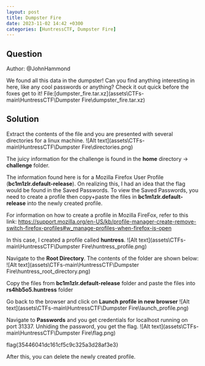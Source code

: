 ```yaml
---
layout: post
title: Dumpster Fire
date: 2023-11-02 14:42 +0300
categories: [HuntressCTF, Dumpster Fire]
---
```

## Question
Author: @JohnHammond

We found all this data in the dumpster! Can you find anything interesting in here, like any cool passwords or anything? Check it out quick before the foxes get to it!
File:[dumpster_fire.tar.xz](assets\CTFs-main\HuntressCTF\Dumpster Fire\dumpster_fire.tar.xz)

## Solution
Extract the contents of the file and you are presented with several directories for a linux machine.
![Alt text](assets\CTFs-main\HuntressCTF\Dumpster Fire\directories.png)

The juicy information for the challenge is found in the **home** directory -> **challenge** folder.

The information found here is for a Mozilla Firefox User Profile (**bc1m1zlr.default-release**). On realizing this, I had an idea that the flag would be found in the Saved Passwords. To view the Saved Passwords, you need to create a profile then copy+paste the files in **bc1m1zlr.default-release** into the newly created profile.

For information on how to create a profile in Mozilla FireFox, refer to this link: https://support.mozilla.org/en-US/kb/profile-manager-create-remove-switch-firefox-profiles#w_manage-profiles-when-firefox-is-open

In this case, I created a profile called **huntress**.
![Alt text](assets\CTFs-main\HuntressCTF\Dumpster Fire\huntress_profile.png)

Navigate to the **Root Directory**. The contents of the folder are shown below:
![Alt text](assets\CTFs-main\HuntressCTF\Dumpster Fire\huntress_root_directory.png)

Copy the files from **bc1m1zlr.default-release** folder and paste the files into **rs4hb5o5.huntress** folder

Go back to the browser and click on **Launch profile in new browser**
![Alt text](assets\CTFs-main\HuntressCTF\Dumpster Fire\launch_profile.png)

Navigate to **Passwords** and you get credentials for localhost running on port 31337. Unhiding the password, you get the flag.
![Alt text](assets\CTFs-main\HuntressCTF\Dumpster Fire\flag.png)


flag{35446041dc161cf5c9c325a3d28af3e3}

After this, you can delete the newly created profile.